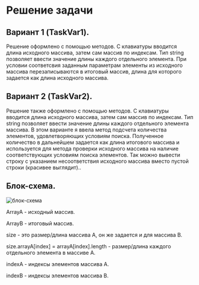 # Решение задачи

## Вариант 1 (TaskVar1).
Решение оформлено с помощью методов. С клавиатуры вводится длина исходного массива, затем сам массив по индексам. Тип string позволяет ввести значение длины каждого отдельного элемента. При условии соответсвия заданным параметрам элементы из исходного массива перезаписываются в итоговый массив, длина для которого задается как длина исходного массива.

## Вариант 2 (TaskVar2).
Решение также оформлено с помощью методов. С клавиатуры вводится длина исходного массива, затем сам массив по индексам. Тип string позволяет ввести значение длины каждого отдельного элемента массива. В этом варианте я ввела метод подсчета количества элементов, удовлетворяющих условиям поиска. Полученное количество в дальнейшем задается как длина итогового массива и используется для метода проверки исходного массива на наличие соответствующих условиям поиска элементов. Так можно вывести строку с указанием несоответствия исходного массива вместо пустой строки (красивее выглядит)..

## Блок-схема.
![блок-схема](flowchart.jpg)

ArrayA - исходный массив.

ArrayB - итоговый массив.

size - это размер/длина массива А, он же задается и для массива В.

size.arrayA[index] = arrayA[index].length - размер/длина каждого отдельного элемента в массиве А.

indexA - индексы элементов массива А.

indexB - индексы элементов массива В.

